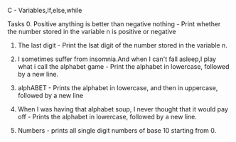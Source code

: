C - Variables,If,else,while

Tasks
  0. Positive anything is better than negative nothing
  	- Print whether the number stored in the variable n is positive or negative

  1. The last digit
  	- Print the lsat digit of the number stored in the variable n.

  2. I sometimes suffer from insomnia.And when I can't fall asleep,I play what i call the alphabet game
  	- Print the alphabet in lowercase, followed by a new line.

  3. alphABET
  	- Prints the alphabet in lowercase, and then in uppercase, followed by a new line

  4. When I was having that alphabet soup, I never thought that it would pay off
  	- Prints the alphabet in lowercase, followed by a new line.

  5. Numbers
  	- prints all single digit numbers of base 10 starting from 0.
